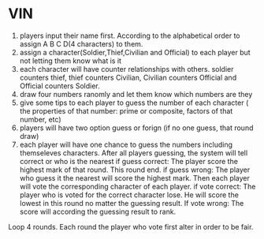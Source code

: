 # VIN
1. players input their name first. According to the alphabetical order to assign A B C D(4 characters) to them.
2. assign a character(Soldier,Thief,Civilian and Official) to each player but not letting them know what is it 
3. each character will have counter relationships with others. soldier counters thief, thief counters Civilian, Civilian counters Official and Official counters Soldier. 
4. draw four numbers ranomly and let them know which numbers are they
5. give some tips to each player to guess the number of each character ( the properties of that number: prime or composite, factors of that number, etc)
6. players will have two option guess or forign (if no one guess, that round draw) 
7. each player will have one chance to guess the numbers including themseleves characters. After all players guessing, the system will tell correct or who is the nearest
if guess correct:
   The player score the highest mark of that round. This round end.
if guess wrong:
   The player who guess it the nearest will score the highest mark.
   Then each player will vote the corresponding character of each player.
if vote correct:
   The player who is voted for the correct character lose. He will score the lowest in this round no matter the guessing result.
If vote wrong:
   The score will according the guessing result to rank.
   
Loop 4 rounds. Each round the player who vote first alter in order to be fair. 
   
